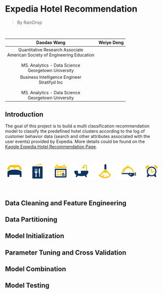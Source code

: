 # Expedia Hotel Recommendation
> By RainDrop
<br />

| Daodao Wang| Weiye Deng |
|    :---:    |     :---:  | 
| Quantitative Research Associate <br /> American Society of Engineering Education <br /> <br /> MS. Analytics - Data Science <br /> Georgetown University
| Business Intelligence Engineer  <br /> Stratifyd Inc <br /> <br /> MS. Analytics - Data Science <br /> Georgetown University|
  

## Introduction

The goal of this project is to build a multi classification recommendation model to classify the predefined hotel clusters according to the log of customer behavior data (search and other attributes associated with the user events) provided by Expedia. More details could be found on the [Kaggle Expedia Hotel Recommendation Page](https://www.kaggle.com/c/expedia-hotel-recommendations). 

<br />

![](https://github.com/dwy904/RainDrop_ExpediaRecommendation/blob/master/expedia_icons.png)

<br />

## Data Cleaning and Feature Engineering

## Data Partitioning

## Model Initialization

## Parameter Tuning and Cross Validation

## Model Combination

## Model Testing


